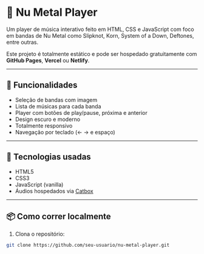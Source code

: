 # 🎸 Nu Metal Player

Um player de música interativo feito em HTML, CSS e JavaScript com foco em bandas de Nu Metal como Slipknot, Korn, System of a Down, Deftones, entre outras.

Este projeto é totalmente estático e pode ser hospedado gratuitamente com **GitHub Pages**, **Vercel** ou **Netlify**.

---

## 🚀 Funcionalidades

- Seleção de bandas com imagem
- Lista de músicas para cada banda
- Player com botões de play/pause, próxima e anterior
- Design escuro e moderno
- Totalmente responsivo
- Navegação por teclado (← → e espaço)

---

## 🧪 Tecnologias usadas

- HTML5
- CSS3
- JavaScript (vanilla)
- Áudios hospedados via [Catbox](https://catbox.moe)

---

## 📦 Como correr localmente

1. Clona o repositório:

```bash
git clone https://github.com/seu-usuario/nu-metal-player.git
